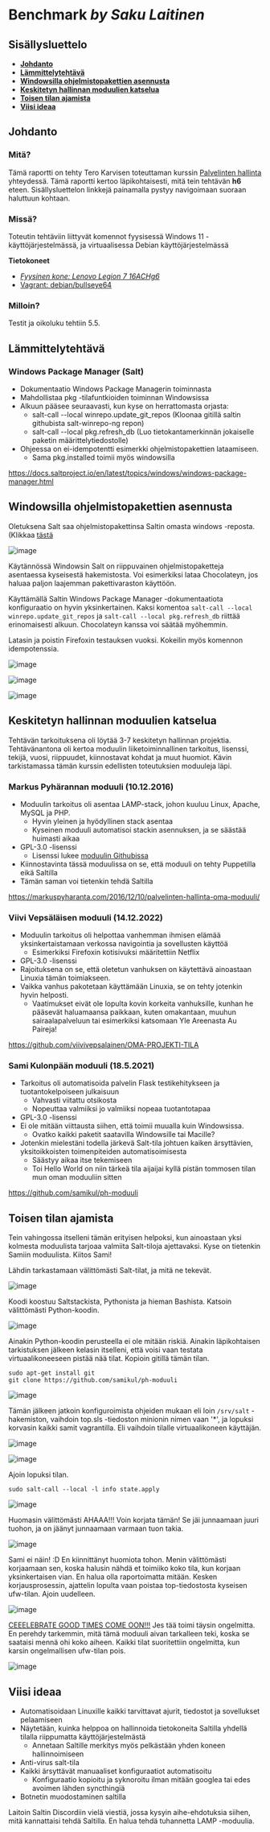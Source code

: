 # Benchmark *by Saku Laitinen*

## Sisällysluettelo

- **[Johdanto](https://github.com/KebabGarva/Linux-palvelinten-hallinta-bgu248/blob/main/h6.md#Johdanto)**
- **[Lämmittelytehtävä](https://github.com/KebabGarva/Linux-palvelinten-hallinta-bgu248/blob/main/h6.md#Lämmittelytehtävä)**
- **[Windowsilla ohjelmistopakettien asennusta](https://github.com/KebabGarva/Linux-palvelinten-hallinta-bgu248/blob/main/h6.md#windowsilla-ohjelmistopakettien-asennusta)**
- **[Keskitetyn hallinnan moduulien katselua](https://github.com/KebabGarva/Linux-palvelinten-hallinta-bgu248/blob/main/h6.md#keskitetyn-hallinnan-moduulien-katselua)**
- **[Toisen tilan ajamista](https://github.com/KebabGarva/Linux-palvelinten-hallinta-bgu248/blob/main/h6.md#toisen-tilan-ajamista)**
- **[Viisi ideaa](https://github.com/KebabGarva/Linux-palvelinten-hallinta-bgu248/blob/main/h6.md#viisi-ideaa)**


## Johdanto

### Mitä?

Tämä raportti on tehty Tero Karvisen toteuttaman kurssin [Palvelinten hallinta](https://terokarvinen.com/2024/configuration-management-2024-spring/) yhteydessä. Tämä raportti kertoo läpikohtaisesti, mitä tein tehtävän **h6** eteen. Sisällysluettelon linkkejä painamalla pystyy navigoimaan suoraan haluttuun kohtaan.

### Missä?

Toteutin tehtäviin liittyvät komennot fyysisessä Windows 11 -käyttöjärjestelmässä, ja virtuaalisessa Debian käyttöjärjestelmässä

**Tietokoneet**

- [*Fyysinen kone: Lenovo Legion 7 16ACHg6*](https://nanoreview.net/en/laptop/lenovo-legion-7-2021-amd?m=c.1_g.3_r.3_s.3)
- [Vagrant: debian/bullseye64](https://app.vagrantup.com/debian/boxes/bullseye64)

### Milloin?

Testit ja oikoluku tehtiin 5.5.

## Lämmittelytehtävä

### Windows Package Manager (Salt)

- Dokumentaatio Windows Package Managerin toiminnasta
- Mahdollistaa pkg -tilafuntkioiden toiminnan Windowsissa
- Alkuun pääsee seuraavasti, kun kyse on herrattomasta orjasta:
  - salt-call --local winrepo.update_git_repos (Kloonaa gitillä saltin githubista salt-winrepo-ng repon)
  - salt-call --local pkg.refresh_db (Luo tietokantamerkinnän jokaiselle paketin määrittelytiedostolle)
- Ohjeessa on ei-idempotentti esimerkki ohjelmistopakettien lataamiseen.
  - Sama pkg.installed toimii myös windowsilla
 
https://docs.saltproject.io/en/latest/topics/windows/windows-package-manager.html

## Windowsilla ohjelmistopakettien asennusta

Oletuksena Salt saa ohjelmistopakettinsa Saltin omasta windows -reposta. (Klikkaa [tästä](https://github.com/saltstack/salt-winrepo-ng)

![image](https://github.com/KebabGarva/Linux-palvelinten-hallinta-bgu248/assets/89390996/1885eba0-2fe9-43cf-a500-9568d2881b5c)

Käytännössä Windowsin Salt on riippuvainen ohjelmistopaketteja asentaessa kyseisestä hakemistosta. Voi esimerkiksi lataa Chocolateyn, jos haluaa paljon laajemman pakettivaraston käyttöön. 

Käyttämällä Saltin Windows Package Manager -dokumentaatiota konfiguraatio on hyvin yksinkertainen. Kaksi komentoa `salt-call --local winrepo.update_git_repos` ja `salt-call --local pkg.refresh_db` riittää erinomaisesti alkuun. Chocolateyn kanssa voi säätää myöhemmin.

Latasin ja poistin Firefoxin testauksen vuoksi. Kokeilin myös komennon idempotenssia.

![image](https://github.com/KebabGarva/Linux-palvelinten-hallinta-bgu248/assets/89390996/e9231e08-060d-4da1-84d4-5fd51b9c6b0d)

![image](https://github.com/KebabGarva/Linux-palvelinten-hallinta-bgu248/assets/89390996/9fb37f0c-4003-4729-b03b-11f0e8c52215)

![image](https://github.com/KebabGarva/Linux-palvelinten-hallinta-bgu248/assets/89390996/8e8273b8-8f79-4f0e-8fe2-1c92c6e22c9b)

## Keskitetyn hallinnan moduulien katselua

Tehtävän tarkoituksena oli löytää 3-7 keskitetyn hallinnan projektia. Tehtävänantona oli kertoa moduulin liiketoiminnallinen tarkoitus, lisenssi, tekijä, vuosi, riippuudet, kiinnostavat kohdat ja muut huomiot. Kävin tarkistamassa tämän kurssin edellisten toteutuksien moduuleja läpi.

### Markus Pyhärannan moduuli (10.12.2016)

- Moduulin tarkoitus oli asentaa LAMP-stack, johon kuuluu Linux, Apache, MySQL ja PHP.
  - Hyvin yleinen ja hyödyllinen stack asentaa
  - Kyseinen moduuli automatisoi stackin asennuksen, ja se säästää huimasti aikaa
- GPL-3.0 -lisenssi
  - Lisenssi lukee [moduulin Githubissa](https://github.com/PyhaMarkus/puppet-lamp-module)
- Kiinnostavinta tässä moduulissa on se, että moduuli on tehty Puppetilla eikä Saltilla
- Tämän saman voi tietenkin tehdä Saltilla

https://markuspyharanta.com/2016/12/10/palvelinten-hallinta-oma-moduuli/


### Viivi Vepsäläisen moduuli (14.12.2022)

- Moduulin tarkoitus oli helpottaa vanhemman ihmisen elämää yksinkertaistamaan verkossa navigointia ja sovellusten käyttöä
  - Esimerkiksi Firefoxin kotisivuksi määritettiin Netflix
- GPL-3.0 -lisenssi
- Rajoituksena on se, että oletetun vanhuksen on käytettävä ainoastaan Linuxia tämän toimiakseen.
- Vaikka vanhus pakotetaan käyttämään Linuxia, se on tehty jotenkin hyvin helposti.
  - Vaatimukset eivät ole lopulta kovin korkeita vanhuksille, kunhan he pääsevät haluamaansa paikkaan, kuten omakantaan, muuhun sairaalapalveluun tai esimerkiksi katsomaan Yle Areenasta Au Paireja!
 
https://github.com/viivivepsalainen/OMA-PROJEKTI-TILA 

### Sami Kulonpään moduuli (18.5.2021)

- Tarkoitus oli automatisoida palvelin Flask testikehitykseen ja tuotantokelpoiseen julkaisuun
  - Vahvasti viitattu otsikosta
  - Nopeuttaa valmiiksi jo valmiiksi nopeaa tuotantotapaa
- GPL-3.0 -lisenssi
- Ei ole mitään viittausta siihen, että toimii muualla kuin Windowsissa.
  - Ovatko kaikki paketit saatavilla Windowsille tai Macille?
- Jotenkin mielestäni todella järkevä Salt-tila johtuen kaiken ärsyttävien, yksitoikkoisten toimenpiteiden automatisoimisesta
  - Säästyy aikaa itse tekemiseen
  - Toi Hello World on niin tärkeä tila aijaijai kyllä pistän tommosen tilan mun oman moduuliin sitten
 
https://github.com/samikul/ph-moduuli

## Toisen tilan ajamista

Tein vahingossa itselleni tämän erityisen helpoksi, kun ainoastaan yksi kolmesta moduulista tarjoaa valmiita Salt-tiloja ajettavaksi. Kyse on tietenkin Samiin moduulista. Kiitos Sami!

Lähdin tarkastamaan välittömästi Salt-tilat, ja mitä ne tekevät.

![image](https://github.com/KebabGarva/Linux-palvelinten-hallinta-bgu248/assets/89390996/f44ad52c-3bd4-4e36-a088-7ce60cc26e1b)

Koodi koostuu Saltstackista, Pythonista ja hieman Bashista. Katsoin välittömästi Python-koodin.

![image](https://github.com/KebabGarva/Linux-palvelinten-hallinta-bgu248/assets/89390996/51d99b17-44ee-45c2-a79a-64b2414ab844)

Ainakin Python-koodin perusteella ei ole mitään riskiä. Ainakin läpikohtaisen tarkistuksen jälkeen kelasin itselleni, että voisi vaan testata virtuaalikoneeseen pistää nää tilat. Kopioin gitillä tämän tilan.

```
sudo apt-get install git
git clone https://github.com/samikul/ph-moduuli
```

![image](https://github.com/KebabGarva/Linux-palvelinten-hallinta-bgu248/assets/89390996/d2d9341c-7160-4230-b6eb-c33efd9b67b3)

Tämän jälkeen jatkoin konfiguroimista ohjeiden mukaan eli loin `/srv/salt` -hakemiston, vaihdoin top.sls -tiedoston minionin nimen vaan '*', ja lopuksi korvasin kaikki samit vagrantilla. Eli vaihdoin tilalle virtuaalikoneen käyttäjän.


![image](https://github.com/KebabGarva/Linux-palvelinten-hallinta-bgu248/assets/89390996/9e44311e-5e7b-4b7b-b95a-86e665614bd2)

![image](https://github.com/KebabGarva/Linux-palvelinten-hallinta-bgu248/assets/89390996/f597b83c-5eb2-4f2d-8abb-b66db1398418)

Ajoin lopuksi tilan.

```
sudo salt-call --local -l info state.apply
```

![image](https://github.com/KebabGarva/Linux-palvelinten-hallinta-bgu248/assets/89390996/95af21a7-e152-4f89-a491-36a13705dea3)

Huomasin välittömästi AHAAA!!! Voin korjata tämän! Se jäi junnaamaan juuri tuohon, ja on jäänyt junnaamaan varmaan tuon takia. 

![image](https://github.com/KebabGarva/Linux-palvelinten-hallinta-bgu248/assets/89390996/62f063cd-d980-4bf6-8093-a3b224ae4103)

Sami ei näin! :D En kiinnittänyt huomiota tohon. Menin välittömästi korjaamaan sen, koska halusin nähdä et toimiiko koko tila, kun korjaan yksinkertaisen vian. En halua olla raportoimatta mitään. Kesken korjausprosessin, ajattelin lopulta vaan poistaa top-tiedostosta kyseisen ufw-tilan. Ajoin uudelleen.


![image](https://github.com/KebabGarva/Linux-palvelinten-hallinta-bgu248/assets/89390996/ad72e7dd-b90b-428f-b125-3fe696c9d51b)


[CEEELEBRATE GOOD TIMES COME OON!!!](https://www.youtube.com/watch?v=3GwjfUFyY6M) Jes tää toimi täysin ongelmitta. En perehdy tarkemmin, mitä tämä moduuli aivan tarkalleen teki, koska se saataisi mennä ohi koko aiheen. Kaikki tilat suoritettiin ongelmitta, kun karsin ongelmallisen ufw-tilan pois.

![image](https://github.com/KebabGarva/Linux-palvelinten-hallinta-bgu248/assets/89390996/4d350b94-191a-4f3a-9c30-af2a70b356ca)


## Viisi ideaa

- Automatisoidaan Linuxille kaikki tarvittavat ajurit, tiedostot ja sovellukset pelaamiseen
- Näytetään, kuinka helppoa on hallinnoida tietokoneita Saltilla yhdellä tilalla riippumatta käyttöjärjestelmästä
  - Annetaan Saltille merkitys myös pelkästään yhden koneen hallinnoimiseen
- Anti-virus salt-tila
- Kaikki ärsyttävät manuaaliset konfiguraatiot automatisoitu
  - Konfiguraatio kopioitu ja syknoroitu ilman mitään googlea tai edes avoimen lähden syncthingiä
- Botnetin muodostaminen saltilla

Laitoin Saltin Discordiin vielä viestiä, jossa kysyin aihe-ehdotuksia siihen, mitä kannattaisi tehdä Saltilla. En halua tehdä tuhannetta LAMP -moduulia.










